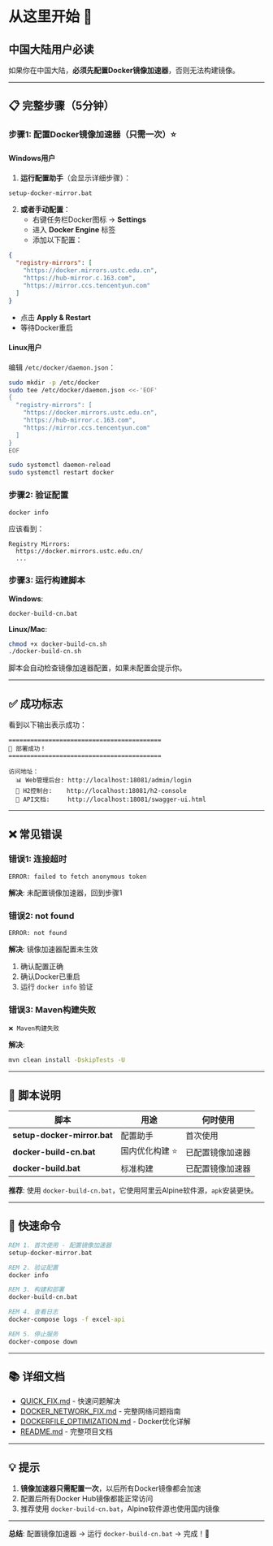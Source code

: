 # 从这里开始 🚀

## 中国大陆用户必读

如果你在中国大陆，**必须先配置Docker镜像加速器**，否则无法构建镜像。

---

## 📋 完整步骤（5分钟）

### 步骤1: 配置Docker镜像加速器（只需一次）⭐

#### Windows用户

1. **运行配置助手**（会显示详细步骤）：
```cmd
setup-docker-mirror.bat
```

2. **或者手动配置**：
   - 右键任务栏Docker图标 → **Settings**
   - 进入 **Docker Engine** 标签
   - 添加以下配置：

```json
{
  "registry-mirrors": [
    "https://docker.mirrors.ustc.edu.cn",
    "https://hub-mirror.c.163.com",
    "https://mirror.ccs.tencentyun.com"
  ]
}
```

   - 点击 **Apply & Restart**
   - 等待Docker重启

#### Linux用户

编辑 `/etc/docker/daemon.json`：

```bash
sudo mkdir -p /etc/docker
sudo tee /etc/docker/daemon.json <<-'EOF'
{
  "registry-mirrors": [
    "https://docker.mirrors.ustc.edu.cn",
    "https://hub-mirror.c.163.com",
    "https://mirror.ccs.tencentyun.com"
  ]
}
EOF

sudo systemctl daemon-reload
sudo systemctl restart docker
```

### 步骤2: 验证配置

```cmd
docker info
```

应该看到：
```
Registry Mirrors:
  https://docker.mirrors.ustc.edu.cn/
  ...
```

### 步骤3: 运行构建脚本

**Windows**:
```cmd
docker-build-cn.bat
```

**Linux/Mac**:
```bash
chmod +x docker-build-cn.sh
./docker-build-cn.sh
```

脚本会自动检查镜像加速器配置，如果未配置会提示你。

---

## ✅ 成功标志

看到以下输出表示成功：

```
==========================================
🎉 部署成功！
==========================================

访问地址：
  📊 Web管理后台: http://localhost:18081/admin/login
  💾 H2控制台:    http://localhost:18081/h2-console
  📖 API文档:     http://localhost:18081/swagger-ui.html
```

---

## ❌ 常见错误

### 错误1: 连接超时

```
ERROR: failed to fetch anonymous token
```

**解决**: 未配置镜像加速器，回到步骤1

### 错误2: not found

```
ERROR: not found
```

**解决**: 镜像加速器配置未生效
1. 确认配置正确
2. 确认Docker已重启
3. 运行 `docker info` 验证

### 错误3: Maven构建失败

```
❌ Maven构建失败
```

**解决**: 
```cmd
mvn clean install -DskipTests -U
```

---

## 📁 脚本说明

| 脚本 | 用途 | 何时使用 |
|------|------|----------|
| **setup-docker-mirror.bat** | 配置助手 | 首次使用 |
| **docker-build-cn.bat** | 国内优化构建 ⭐ | 已配置镜像加速器 |
| **docker-build.bat** | 标准构建 | 已配置镜像加速器 |

**推荐**: 使用 `docker-build-cn.bat`，它使用阿里云Alpine软件源，`apk`安装更快。

---

## 🎯 快速命令

```cmd
REM 1. 首次使用 - 配置镜像加速器
setup-docker-mirror.bat

REM 2. 验证配置
docker info

REM 3. 构建和部署
docker-build-cn.bat

REM 4. 查看日志
docker-compose logs -f excel-api

REM 5. 停止服务
docker-compose down
```

---

## 📚 详细文档

- [QUICK_FIX.md](QUICK_FIX.md) - 快速问题解决
- [DOCKER_NETWORK_FIX.md](DOCKER_NETWORK_FIX.md) - 完整网络问题指南
- [DOCKERFILE_OPTIMIZATION.md](DOCKERFILE_OPTIMIZATION.md) - Docker优化详解
- [README.md](README.md) - 完整项目文档

---

## 💡 提示

1. **镜像加速器只需配置一次**，以后所有Docker镜像都会加速
2. 配置后所有Docker Hub镜像都能正常访问
3. 推荐使用 `docker-build-cn.bat`，Alpine软件源也使用国内镜像

---

**总结**: 配置镜像加速器 → 运行 `docker-build-cn.bat` → 完成！🎉

